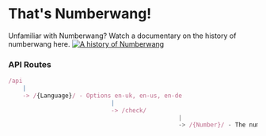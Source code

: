 # That's Numberwang!

Unfamiliar with Numberwang? Watch a documentary on the history of numberwang here.
[![A history of Numberwang](https://img.youtube.com/vi/6ofnDdi-vfw/0.jpg)](https://www.youtube.com/watch?v=6ofnDdi-vfw)


### API Routes
```js
/api
	|
	-> /{Language}/ - Options en-uk, en-us, en-de
							 |
							 -> /check/
												|
												-> /{Number}/ - The number you want to check for numberwang
